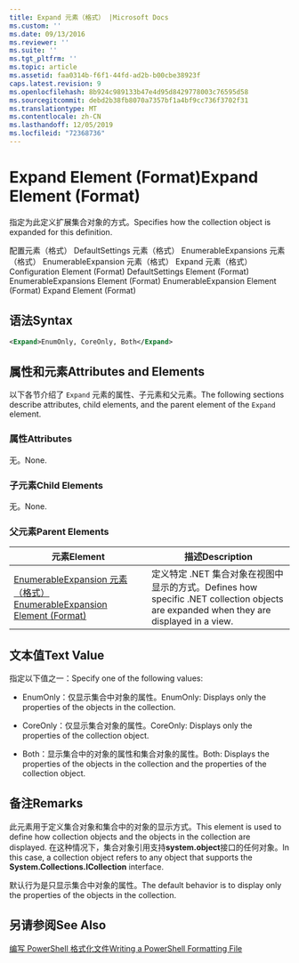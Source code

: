 ```yaml
---
title: Expand 元素（格式） |Microsoft Docs
ms.custom: ''
ms.date: 09/13/2016
ms.reviewer: ''
ms.suite: ''
ms.tgt_pltfrm: ''
ms.topic: article
ms.assetid: faa0314b-f6f1-44fd-ad2b-b00cbe38923f
caps.latest.revision: 9
ms.openlocfilehash: 8b924c989133b47e4d95d8429778003c76595d58
ms.sourcegitcommit: debd2b38fb8070a7357bf1a4bf9cc736f3702f31
ms.translationtype: MT
ms.contentlocale: zh-CN
ms.lasthandoff: 12/05/2019
ms.locfileid: "72368736"
---
```

# <a name="expand-element-format"></a><span data-ttu-id="f4ab2-102">Expand Element (Format)</span><span class="sxs-lookup"><span data-stu-id="f4ab2-102">Expand Element (Format)</span></span>

<span data-ttu-id="f4ab2-103">指定为此定义扩展集合对象的方式。</span><span class="sxs-lookup"><span data-stu-id="f4ab2-103">Specifies how the collection object is expanded for this definition.</span></span>

<span data-ttu-id="f4ab2-104">配置元素（格式） DefaultSettings 元素（格式） EnumerableExpansions 元素（格式） EnumerableExpansion 元素（格式） Expand 元素（格式）</span><span class="sxs-lookup"><span data-stu-id="f4ab2-104">Configuration Element (Format) DefaultSettings Element (Format) EnumerableExpansions Element (Format) EnumerableExpansion Element (Format) Expand Element (Format)</span></span>

## <a name="syntax"></a><span data-ttu-id="f4ab2-105">语法</span><span class="sxs-lookup"><span data-stu-id="f4ab2-105">Syntax</span></span>

```xml
<Expand>EnumOnly, CoreOnly, Both</Expand>
```

## <a name="attributes-and-elements"></a><span data-ttu-id="f4ab2-106">属性和元素</span><span class="sxs-lookup"><span data-stu-id="f4ab2-106">Attributes and Elements</span></span>

<span data-ttu-id="f4ab2-107">以下各节介绍了 `Expand` 元素的属性、子元素和父元素。</span><span class="sxs-lookup"><span data-stu-id="f4ab2-107">The following sections describe attributes, child elements, and the parent element of the `Expand` element.</span></span>

### <a name="attributes"></a><span data-ttu-id="f4ab2-108">属性</span><span class="sxs-lookup"><span data-stu-id="f4ab2-108">Attributes</span></span>

<span data-ttu-id="f4ab2-109">无。</span><span class="sxs-lookup"><span data-stu-id="f4ab2-109">None.</span></span>

### <a name="child-elements"></a><span data-ttu-id="f4ab2-110">子元素</span><span class="sxs-lookup"><span data-stu-id="f4ab2-110">Child Elements</span></span>

<span data-ttu-id="f4ab2-111">无。</span><span class="sxs-lookup"><span data-stu-id="f4ab2-111">None.</span></span>

### <a name="parent-elements"></a><span data-ttu-id="f4ab2-112">父元素</span><span class="sxs-lookup"><span data-stu-id="f4ab2-112">Parent Elements</span></span>

|<span data-ttu-id="f4ab2-113">元素</span><span class="sxs-lookup"><span data-stu-id="f4ab2-113">Element</span></span>|<span data-ttu-id="f4ab2-114">描述</span><span class="sxs-lookup"><span data-stu-id="f4ab2-114">Description</span></span>|
|-------------|-----------------|
|[<span data-ttu-id="f4ab2-115">EnumerableExpansion 元素（格式）</span><span class="sxs-lookup"><span data-stu-id="f4ab2-115">EnumerableExpansion Element (Format)</span></span>](./enumerableexpansion-element-format.md)|<span data-ttu-id="f4ab2-116">定义特定 .NET 集合对象在视图中显示的方式。</span><span class="sxs-lookup"><span data-stu-id="f4ab2-116">Defines how specific .NET collection objects are expanded when they are displayed in a view.</span></span>|

## <a name="text-value"></a><span data-ttu-id="f4ab2-117">文本值</span><span class="sxs-lookup"><span data-stu-id="f4ab2-117">Text Value</span></span>

<span data-ttu-id="f4ab2-118">指定以下值之一：</span><span class="sxs-lookup"><span data-stu-id="f4ab2-118">Specify one of the following values:</span></span>

- <span data-ttu-id="f4ab2-119">EnumOnly：仅显示集合中对象的属性。</span><span class="sxs-lookup"><span data-stu-id="f4ab2-119">EnumOnly: Displays only the properties of the objects in the collection.</span></span>

- <span data-ttu-id="f4ab2-120">CoreOnly：仅显示集合对象的属性。</span><span class="sxs-lookup"><span data-stu-id="f4ab2-120">CoreOnly: Displays only the properties of the collection object.</span></span>

- <span data-ttu-id="f4ab2-121">Both：显示集合中的对象的属性和集合对象的属性。</span><span class="sxs-lookup"><span data-stu-id="f4ab2-121">Both: Displays the properties of the objects in the collection and the properties of the collection object.</span></span>

## <a name="remarks"></a><span data-ttu-id="f4ab2-122">备注</span><span class="sxs-lookup"><span data-stu-id="f4ab2-122">Remarks</span></span>

<span data-ttu-id="f4ab2-123">此元素用于定义集合对象和集合中的对象的显示方式。</span><span class="sxs-lookup"><span data-stu-id="f4ab2-123">This element is used to define how collection objects and the objects in the collection are displayed.</span></span> <span data-ttu-id="f4ab2-124">在这种情况下，集合对象引用支持**system.object**接口的任何对象。</span><span class="sxs-lookup"><span data-stu-id="f4ab2-124">In this case, a collection object refers to any object that supports the  **System.Collections.ICollection** interface.</span></span>

<span data-ttu-id="f4ab2-125">默认行为是只显示集合中对象的属性。</span><span class="sxs-lookup"><span data-stu-id="f4ab2-125">The default behavior is to display only the properties of the objects in the collection.</span></span>

## <a name="see-also"></a><span data-ttu-id="f4ab2-126">另请参阅</span><span class="sxs-lookup"><span data-stu-id="f4ab2-126">See Also</span></span>

[<span data-ttu-id="f4ab2-127">编写 PowerShell 格式化文件</span><span class="sxs-lookup"><span data-stu-id="f4ab2-127">Writing a PowerShell Formatting File</span></span>](./writing-a-powershell-formatting-file.md)
